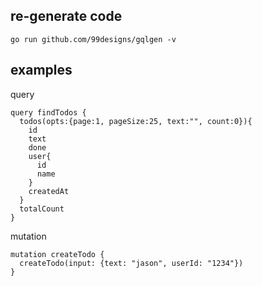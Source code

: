 ## re-generate code

```
go run github.com/99designs/gqlgen -v
```

## examples
query
```gql
query findTodos {
  todos(opts:{page:1, pageSize:25, text:"", count:0}){
    id
    text
    done
    user{
      id
      name
    }
    createdAt
  }
  totalCount
}
```
mutation
```gql
mutation createTodo {
  createTodo(input: {text: "jason", userId: "1234"})
}
```